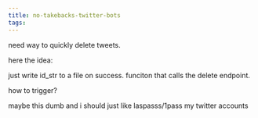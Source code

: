 ```yaml
---
title: no-takebacks-twitter-bots
tags:
---
```



need way to quickly delete tweets.

here the idea:

just write id_str to a file on success.
funciton that calls the delete endpoint.

how to trigger?


maybe this dumb and i should just like laspasss/1pass my twitter accounts